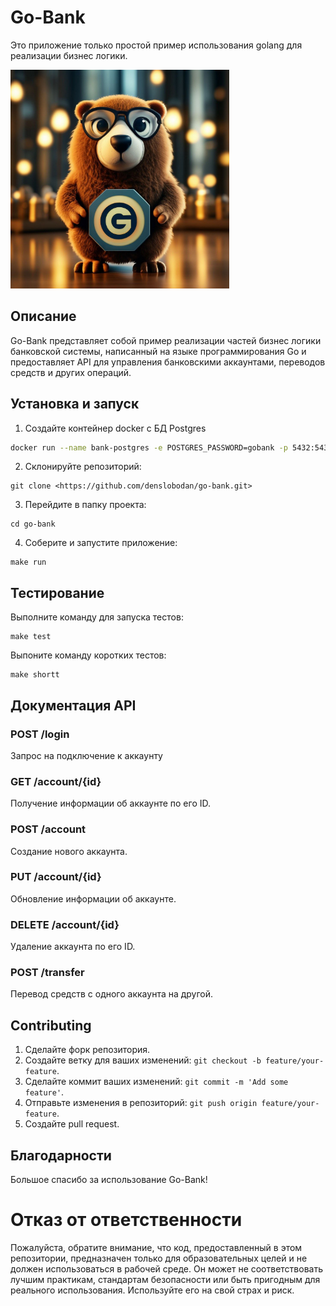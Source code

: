 
# Go-Bank

Это приложение только простой пример использования golang для реализации бизнес логики.


<img src="pkg/image/go-bank_gopher.jpg" alt="go-bank gopher" width="350" height="350">


## Описание

Go-Bank представляет собой пример реализации частей бизнес логики банковской системы, написанный на языке программирования Go и предоставляет API для управления банковскими аккаунтами, переводов средств и других операций.

## Установка и запуск

1. Создайте контейнер docker c БД Postgres

```bash
docker run --name bank-postgres -e POSTGRES_PASSWORD=gobank -p 5432:5432 -d postgres

```


2. Склонируйте репозиторий:

```
git clone <https://github.com/denslobodan/go-bank.git>

```

3. Перейдите в папку проекта:

```
cd go-bank

```

4. Соберите и запустите приложение:

```
make run

```

## Тестирование

Выполните команду для запуска тестов:

```
make test

```

Выпоните команду коротких тестов:

```
make shortt

```

## Документация API

### POST /login

Запрос на подключение к аккаунту

### GET /account/{id}

Получение информации об аккаунте по его ID.

### POST /account

Создание нового аккаунта.

### PUT /account/{id}

Обновление информации об аккаунте.

### DELETE /account/{id}

Удаление аккаунта по его ID.

### POST /transfer

Перевод средств с одного аккаунта на другой.

## Contributing

1. Сделайте форк репозитория.
2. Создайте ветку для ваших изменений: `git checkout -b feature/your-feature`.
3. Сделайте коммит ваших изменений: `git commit -m 'Add some feature'`.
4. Отправьте изменения в репозиторий: `git push origin feature/your-feature`.
5. Создайте pull request.

## Благодарности

Большое спасибо за использование Go-Bank!

# Отказ от ответственности

Пожалуйста, обратите внимание, что код, предоставленный в этом репозитории, предназначен только для образовательных целей и не должен использоваться в рабочей среде. Он может не соответствовать лучшим практикам, стандартам безопасности или быть пригодным для реального использования. Используйте его на свой страх и риск.
